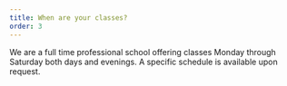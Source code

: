 ```yaml
---
title: When are your classes?
order: 3
---
```



We are a full time professional school offering classes Monday through Saturday both days and evenings. A specific schedule is available upon request.